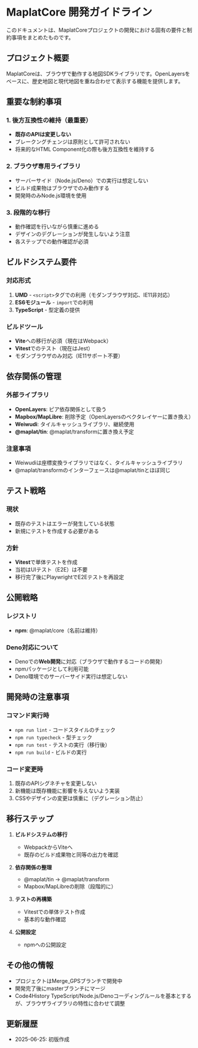 # MaplatCore 開発ガイドライン

このドキュメントは、MaplatCoreプロジェクトの開発における固有の要件と制約事項をまとめたものです。

## プロジェクト概要

MaplatCoreは、ブラウザで動作する地図SDKライブラリです。OpenLayersをベースに、歴史地図と現代地図を重ね合わせて表示する機能を提供します。

## 重要な制約事項

### 1. 後方互換性の維持（最重要）
- **既存のAPIは変更しない**
- ブレークングチェンジは原則として許可されない
- 将来的なHTML Component化の際も後方互換性を維持する

### 2. ブラウザ専用ライブラリ
- サーバーサイド（Node.js/Deno）での実行は想定しない
- ビルド成果物はブラウザでのみ動作する
- 開発時のみNode.js環境を使用

### 3. 段階的な移行
- 動作確認を行いながら慎重に進める
- デザインのデグレーションが発生しないよう注意
- 各ステップでの動作確認が必須

## ビルドシステム要件

### 対応形式
1. **UMD** - `<script>`タグでの利用（モダンブラウザ対応、IE11非対応）
2. **ES6モジュール** - `import`での利用
3. **TypeScript** - 型定義の提供

### ビルドツール
- **Vite**への移行が必須（現在はWebpack）
- **Vitest**でのテスト（現在はJest）
- モダンブラウザのみ対応（IE11サポート不要）

## 依存関係の管理

### 外部ライブラリ
- **OpenLayers**: ピア依存関係として扱う
- **Mapbox/MapLibre**: 削除予定（OpenLayersのベクタレイヤーに置き換え）
- **Weiwudi**: タイルキャッシュライブラリ、継続使用
- **@maplat/tin**: @maplat/transformに置き換え予定

### 注意事項
- Weiwudiは座標変換ライブラリではなく、タイルキャッシュライブラリ
- @maplat/transformのインターフェースは@maplat/tinとほぼ同じ

## テスト戦略

### 現状
- 既存のテストはエラーが発生している状態
- 新規にテストを作成する必要がある

### 方針
- **Vitest**で単体テストを作成
- 当初はUIテスト（E2E）は不要
- 移行完了後にPlaywrightでE2Eテストを再設定

## 公開戦略

### レジストリ
- **npm**: @maplat/core（名前は維持）

### Deno対応について
- Denoでの**Web開発**に対応（ブラウザで動作するコードの開発）
- npmパッケージとして利用可能
- Deno環境でのサーバーサイド実行は想定しない

## 開発時の注意事項

### コマンド実行時
- `npm run lint` - コードスタイルのチェック
- `npm run typecheck` - 型チェック
- `npm run test` - テストの実行（移行後）
- `npm run build` - ビルドの実行

### コード変更時
1. 既存のAPIシグネチャを変更しない
2. 新機能は既存機能に影響を与えないよう実装
3. CSSやデザインの変更は慎重に（デグレーション防止）

## 移行ステップ

1. **ビルドシステムの移行**
   - WebpackからViteへ
   - 既存のビルド成果物と同等の出力を確認

2. **依存関係の整理**
   - @maplat/tin → @maplat/transform
   - Mapbox/MapLibreの削除（段階的に）

3. **テストの再構築**
   - Vitestでの単体テスト作成
   - 基本的な動作確認

4. **公開設定**
   - npmへの公開設定

## その他の情報

- プロジェクトはMerge_GPSブランチで開発中
- 開発完了後にmasterブランチにマージ
- Code4History TypeScript/Node.js/Denoコーディングルールを基本とするが、ブラウザライブラリの特性に合わせて調整

## 更新履歴

- 2025-06-25: 初版作成